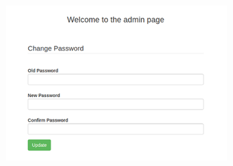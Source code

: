 ![alt text](https://github.com/AndreyZemskov/Autostart-VMWare-VM-with-Flask/blob/master/screens/Account.PNG?raw=true)
